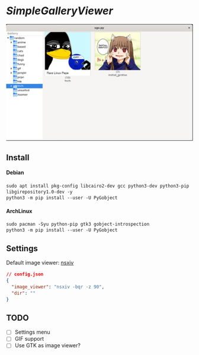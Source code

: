 # *SimpleGalleryViewer*

![demo](demo.png)

## Install
#### Debian
```
sudo apt install pkg-config libcairo2-dev gcc python3-dev python3-pip libgirepository1.0-dev -y
python3 -m pip install --user -U PyGobject
```
#### ArchLinux
```
sudo pacman -Syu python-pip gtk3 gobject-introspection
python3 -m pip install --user -U PyGobject
```

## Settings
Default image viewer: [nsxiv](https://codeberg.org/nsxiv/nsxiv)

```json
// config.json
{
  "image_viewer": "nsxiv -bqr -z 90",
  "dir": ""
}
```

## TODO
- [ ] Settings menu
- [ ] GIF support
- [ ] Use GTK as image viewer?
